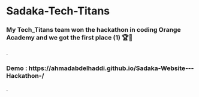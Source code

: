 # Sadaka-Tech-Titans
<h3>My Tech_Titans team won the hackathon in coding Orange Academy and we got the first place (1) 🏆🥇</h3>.
<h3>Demo :  https://ahmadabdelhaddi.github.io/Sadaka-Website---Hackathon-/ </h3>.
